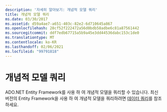 ```yaml
---
description: '자세히 알아보기: 개념적 모델 쿼리'
title: 개념적 모델 쿼리
ms.date: 03/30/2017
ms.assetid: d59a4ae7-a651-403c-82e2-6d710645a867
ms.openlocfilehash: 28cf52f222472a56d0bdb58adbe6c81a87561442
ms.sourcegitcommit: ddf7edb67715a5b9a45e3dd44536dabc153c1de0
ms.translationtype: MT
ms.contentlocale: ko-KR
ms.lasthandoff: 02/06/2021
ms.locfileid: "99791818"
---
```

# <a name="querying-a-conceptual-model"></a>개념적 모델 쿼리

ADO.NET Entity Framework를 사용 하 여 개념적 모델을 쿼리할 수 있습니다. 최신 버전의 Entity Framework을 사용 하 여 개념적 모델을 쿼리하려면 [데이터 쿼리](/ef/ef6/querying/index)를 참조 하세요.
